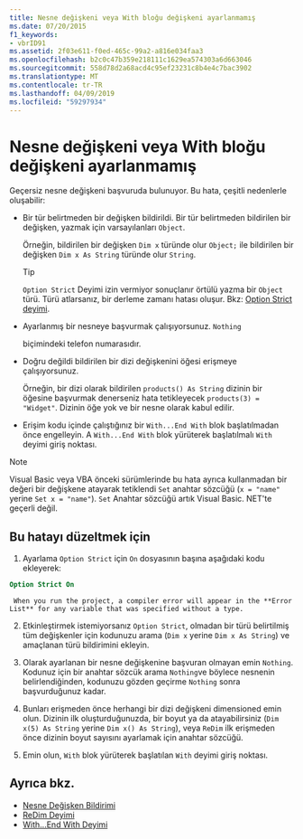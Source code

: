 ```yaml
---
title: Nesne değişkeni veya With bloğu değişkeni ayarlanmamış
ms.date: 07/20/2015
f1_keywords:
- vbrID91
ms.assetid: 2f03e611-f0ed-465c-99a2-a816e034faa3
ms.openlocfilehash: b2c0c47b359e218111c1629ea574303a6d663046
ms.sourcegitcommit: 558d78d2a68acd4c95ef23231c8b4e4c7bac3902
ms.translationtype: MT
ms.contentlocale: tr-TR
ms.lasthandoff: 04/09/2019
ms.locfileid: "59297934"
---
```

# <a name="object-variable-or-with-block-variable-not-set"></a>Nesne değişkeni veya With bloğu değişkeni ayarlanmamış
Geçersiz nesne değişkeni başvuruda bulunuyor.   Bu hata, çeşitli nedenlerle oluşabilir:  
  
-   Bir tür belirtmeden bir değişken bildirildi. Bir tür belirtmeden bildirilen bir değişken, yazmak için varsayılanları `Object`.  
  
     Örneğin, bildirilen bir değişken `Dim x` türünde olur `Object;` ile bildirilen bir değişken `Dim x As String` türünde olur `String`.  
  
    > [!TIP]
    >  `Option Strict` Deyimi izin vermiyor sonuçlanır örtülü yazma bir `Object` türü. Türü atlarsanız, bir derleme zamanı hatası oluşur. Bkz: [Option Strict deyimi](../../../visual-basic/language-reference/statements/option-strict-statement.md).  
  
-   Ayarlanmış bir nesneye başvurmak çalışıyorsunuz. `Nothing`  
  
     biçimindeki telefon numarasıdır.  
  
-   Doğru değildi bildirilen bir dizi değişkenini öğesi erişmeye çalışıyorsunuz.  
  
     Örneğin, bir dizi olarak bildirilen `products() As String` dizinin bir öğesine başvurmak denerseniz hata tetikleyecek `products(3) = "Widget"`. Dizinin öğe yok ve bir nesne olarak kabul edilir.  
  
-   Erişim kodu içinde çalıştığınız bir `With...End With` blok başlatılmadan önce engelleyin.   A `With...End With` blok yürüterek başlatılmalı `With` deyimi giriş noktası.  
  
> [!NOTE]
>  Visual Basic veya VBA önceki sürümlerinde bu hata ayrıca kullanmadan bir değeri bir değişkene atayarak tetiklendi `Set` anahtar sözcüğü (`x = "name"` yerine `Set x = "name"`). `Set` Anahtar sözcüğü artık Visual Basic. NET'te geçerli değil.  
  
## <a name="to-correct-this-error"></a>Bu hatayı düzeltmek için  
  
1. Ayarlama `Option Strict` için `On` dosyasının başına aşağıdaki kodu ekleyerek:  
  
```vb  
Option Strict On  
```  

     When you run the project, a compiler error will appear in the **Error List** for any variable that was specified without a type.  
  
2. Etkinleştirmek istemiyorsanız `Option Strict`, olmadan bir türü belirtilmiş tüm değişkenler için kodunuzu arama (`Dim x` yerine `Dim x As String`) ve amaçlanan türü bildirimini ekleyin.  
  
3. Olarak ayarlanan bir nesne değişkenine başvuran olmayan emin `Nothing`.  Kodunuz için bir anahtar sözcük arama `Nothing`ve böylece nesnenin belirlendiğinden, kodunuzu gözden geçirme `Nothing` sonra başvurduğunuz kadar.  
  
4. Bunları erişmeden önce herhangi bir dizi değişkeni dimensioned emin olun. Dizinin ilk oluşturduğunuzda, bir boyut ya da atayabilirsiniz (`Dim x(5) As String` yerine `Dim x() As String`), veya `ReDim` ilk erişmeden önce dizinin boyut sayısını ayarlamak için anahtar sözcüğü.  
  
5. Emin olun, `With` blok yürüterek başlatılan `With` deyimi giriş noktası.  
  
## <a name="see-also"></a>Ayrıca bkz.

- [Nesne Değişken Bildirimi](../../../visual-basic/programming-guide/language-features/variables/object-variable-declaration.md)
- [ReDim Deyimi](../../../visual-basic/language-reference/statements/redim-statement.md)
- [With...End With Deyimi](../../../visual-basic/language-reference/statements/with-end-with-statement.md)
